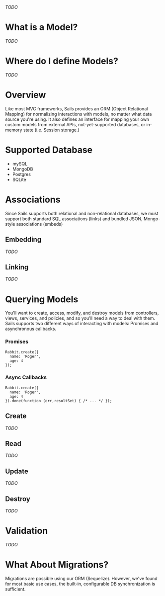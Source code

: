_TODO_

# What is a Model?
_TODO_

# Where do I define Models?
_TODO_

# Overview
Like most MVC frameworks, Sails provides an ORM (Object Relational Mapping) for normalizing interactions with models, no matter what data source you're using.  It also defines an interface for mapping your own custom models from external APIs, not-yet-supported databases, or in-memory state (i.e. Session storage.)

# Supported Database
* mySQL
* MongoDB
* Postgres
* SQLite

# Associations
Since Sails supports both relational and non-relational databases, we must support both standard SQL associations (links) and bundled JSON, Mongo-style associations (embeds)

## Embedding
_TODO_

## Linking
_TODO_

# Querying Models
You'll want to create, access, modify, and destroy models from controllers, views, services, and policies, and so you'll need a way to deal with them.  Sails supports two different ways of interacting with models: Promises and asynchronous callbacks.

### Promises
```
Rabbit.create({
  name: 'Roger',
  age: 4
});
```

### Async Callbacks
```
Rabbit.create({
  name: 'Roger',
  age: 4
}).done(function (err,resultSet) { /* ... */ });
```

## Create
_TODO_

## Read
_TODO_

## Update
_TODO_

## Destroy
_TODO_

# Validation
_TODO_

# What About Migrations?

Migrations are possible using our ORM (Sequelize).  However, we've found for most basic use cases, the built-in, configurable DB synchronization is sufficient.